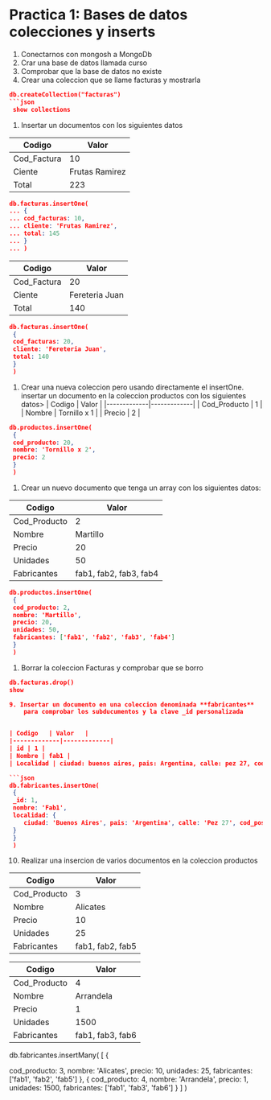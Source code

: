 
# Practica 1: Bases de datos colecciones y inserts

1. Conectarnos con mongosh a MongoDb
1. Crar una base de datos llamada curso 
1. Comprobar que la base de datos no existe 
1. Crear una coleccion que se llame facturas y mostrarla 
```json
db.createCollection("facturas")
```json
 show collections
 ```
 1. Insertar un  documentos  con los siguientes datos 

 | Codigo   | Valor   |
|-------------|-------------|
| Cod_Factura | 10 |
| Ciente | Frutas Ramirez |
| Total | 223 |

```json
db.facturas.insertOne(
... {
... cod_facturas: 10,
... cliente: 'Frutas Ramirez',
... total: 145
... }
... )
```

 | Codigo   | Valor   |
|-------------|-------------|
| Cod_Factura | 20 |
| Ciente | Fereteria Juan |
| Total | 140 |

```json
db.facturas.insertOne(
 {
 cod_facturas: 20,
 cliente: 'Fereteria Juan',
 total: 140
 }
 )
```

1. Crear una nueva coleccion pero usando directamente el insertOne.
    insertar un documento en la coleccion productos con los siguientes 
    datos> 
    | Codigo   | Valor   |
|-------------|-------------|
| Cod_Producto | 1 |
| Nombre | Tornillo x 1 |
| Precio | 2 |

```json
db.productos.insertOne(
 {
 cod_producto: 20,
 nombre: 'Tornillo x 2',
 precio: 2 
 }
 )
```

1. Crear un nuevo documento que tenga un array con los siguientes datos:

| Codigo   | Valor   |
|-------------|-------------|
| Cod_Producto | 2 |
| Nombre | Martillo |
| Precio | 20 |
| Unidades | 50 |
| Fabricantes | fab1, fab2, fab3, fab4 | 

```json
db.productos.insertOne(
 {
 cod_producto: 2,
 nombre: 'Martillo',
 precio: 20, 
 unidades: 50,
 fabricantes: ['fab1', 'fab2', 'fab3', 'fab4']
 }
 )
```
1. Borrar la coleccion Facturas y comprobar que se borro

```json 
db.facturas.drop()
show 

9. Insertar un documento en una coleccion denominada **fabricantes**
    para comprobar los subducumentos y la clave _id personalizada 


| Codigo   | Valor   |
|-------------|-------------|
| id | 1 |
| Nombre | fab1 |
| Localidad | ciudad: buenos aires, pais: Argentina, calle: pez 27, cod_postal:2900  |

```json
db.fabricantes.insertOne(
 {
 _id: 1,
 nombre: 'Fab1',
 localidad: {
    ciudad: 'Buenos Aires', pais: 'Argentina', calle: 'Pez 27', cod_postal:2900
 } 
 }
 )
 ```

 10. Realizar una insercion de varios documentos en la coleccion productos 


| Codigo   | Valor   |
|-------------|-------------|
| Cod_Producto | 3 |
| Nombre | Alicates |
| Precio | 10 |
| Unidades | 25 |
| Fabricantes | fab1, fab2, fab5 | 

| Codigo   | Valor   |
|-------------|-------------|
| Cod_Producto | 4 |
| Nombre | Arrandela |
| Precio | 1 |
| Unidades | 1500 |
| Fabricantes | fab1, fab3, fab6 |


db.fabricantes.insertMany(
 [
   {
     
 cod_producto: 3,
 nombre: 'Alicates',
 precio: 10, 
 unidades: 25,
 fabricantes: ['fab1', 'fab2', 'fab5']
 },
  {
 cod_producto: 4,
 nombre: 'Arrandela',
 precio: 1, 
 unidades: 1500,
 fabricantes: ['fab1', 'fab3', 'fab6']
 }
 ]
)